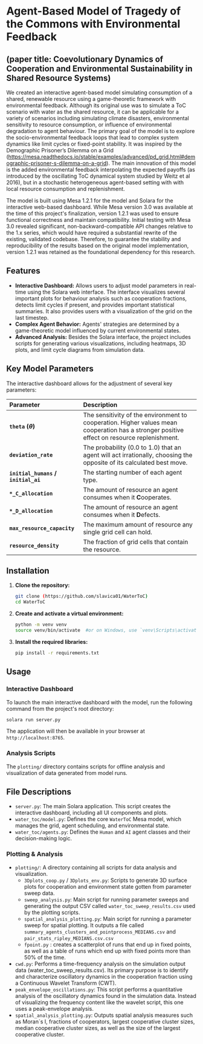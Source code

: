 # Agent-Based Model of Tragedy of the Commons with Environmental Feedback
## (paper title: Coevolutionary Dynamics of Cooperation and Environmental Sustainability in Shared Resource Systems)
We created an interactive agent-based model simulating consumption of a shared, renewable resource using a game-theoretic framework with environmental feedback. Although its original use was to simulate a ToC scenario with water as the shared resource, it can be applicable for a variety of scenarios including simulating climate disasters, environmental sensitivity to resource consumption, or influence of environmental degradation to agent behaviour.
The primary goal of the model is to explore the socio-environmental feedback loops that lead to complex system dynamics like limit cycles or fixed-point stability. It was inspired by the Demographic Prisoner’s Dilemma on a Grid (https://mesa.readthedocs.io/stable/examples/advanced/pd_grid.html#demographic-prisoner-s-dilemma-on-a-grid). The main innovation of this model is the added environmental feedback interpolating the expected payoffs (as introduced by the oscillating ToC dynamical system studied by Weitz et al 2016), but in a stochastic heterogeneous agent-based setting with with local resource consumption and replenishment.

The model is built using Mesa 1.2.1 for the model and Solara for the interactive web-based dashboard.
While Mesa version 3.0 was available at the time of this project's finalization, version 1.2.1 was used to ensure functional correctness and maintain compatibility. Initial testing with Mesa 3.0 revealed significant, non-backward-compatible API changes relative to the 1.x series, which would have required a substantial rewrite of the existing, validated codebase. Therefore, to guarantee the stability and reproducibility of the results based on the original model implementation, version 1.2.1 was retained as the foundational dependency for this research.

## Features

* **Interactive Dashboard:** Allows users to adjust model parameters in real-time using the Solara web interface. The interface visualizes several important plots for behaviour analysis such as cooperation fractions, detects limit cycles if present, and provides important statistical summaries. It also provides users with a visualization of the grid on the last timestep.
* **Complex Agent Behavior:** Agents' strategies are determined by a game-theoretic model influenced by current environmental states.
* **Advanced Analysis:** Besides the Solara interface, the project includes scripts for generating various visualizations, including heatmaps, 3D plots, and limit cycle diagrams from simulation data.


## Key Model Parameters

The interactive dashboard allows for the adjustment of several key parameters:

| Parameter | Description |
| :--- | :--- |
| **`theta` (${\theta}$)** | The sensitivity of the environment to cooperation. Higher values mean cooperation has a stronger positive effect on resource replenishment. |
| **`deviation_rate`** | The probability (0.0 to 1.0) that an agent will act irrationally, choosing the opposite of its calculated best move. |
| **`initial_humans` / `initial_ai`** | The starting number of each agent type. |
| **`*_C_allocation`** | The amount of resource an agent consumes when it **C**ooperates. |
| **`*_D_allocation`** | The amount of resource an agent consumes when it **D**efects. |
| **`max_resource_capacity`** | The maximum amount of resource any single grid cell can hold. |
| **`resource_density`** | The fraction of grid cells that contain the resource. |

## Installation

1.  **Clone the repository:**
    ```bash
    git clone (https://github.com/slavica01/WaterToC)
    cd WaterToC
    ```

2.  **Create and activate a virtual environment:**
    ```bash
    python -m venv venv
    source venv/bin/activate  #or on Windows, use `venv\Scripts\activate`
    ```

3.  **Install the required libraries:**
    ```bash
    pip install -r requirements.txt
    ```


## Usage

### Interactive Dashboard

To launch the main interactive dashboard with the model, run the following command from the project's root directory:

```bash
solara run server.py
```
The application will then be available in your browser at `http://localhost:8765`.

### Analysis Scripts

The `plotting/` directory contains scripts for offline analysis and visualization of data generated from model runs.



## File Descriptions

* `server.py`: The main Solara application. This script creates the interactive dashboard, including all UI components and plots.
* `water_toc/model.py`: Defines the core `WaterToC` Mesa model, which manages the grid, agent scheduling, and environmental state.
* `water_toc/agents.py`: Defines the `Human` and `AI` agent classes and their decision-making logic.

### Plotting & Analysis

* `plotting/`: A directory containing all scripts for data analysis and visualization.
    * `3Dplots_coop.py` / `3Dplots_env.py`: Scripts to generate 3D surface plots for cooperation and environment state gotten from parameter sweep data.
    * `sweep_analysis.py`: Main script for running parameter sweeps and generating the output CSV called `water_toc_sweep_results.csv` used by the plotting scripts.
    * `spatial_analysis_plotting.py`: Main script for running a parameter sweep for spatial plotting. It outputs a file called `summary_agents_clusters_and_pointprocess_MEDIANS.csv` and `pair_stats_ripley_MEDIANS.csv.csv`
    * `fpoint.py` :  creates a scatterplot of runs that end up in fixed points, as well as a table of runs which end up with fixed points more than 50% of the time.
* `cwd.py`: Performs a time-frequency analysis on the simulation output data (water_toc_sweep_results.csv). Its primary purpose is to identify and characterize oscillatory dynamics in the cooperation fraction using a Continuous Wavelet Transform (CWT).
* `peak_envelope_oscillations.py`: This script performs a quantitative analysis of the oscillatory dynamics found in the simulation data. Instead of visualizing the frequency content like the wavelet script, this one uses a peak-envelope analysis.
* `spatial_analysis_plotting.py`: Outputs spatial analysis measures such as Moran´s I, fractions of cooperators, largest cooperative cluster sizes, median cooperative cluster sizes, as well as the size of the largest cooperative cluster.
